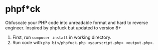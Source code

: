 # phpf*ck

Obfuscate your PHP code into unreadable format and hard to reverse engineer. Inspired by phpfuck but updated to version 8+

1. First, run `composer install` in working directory.
2. Run code with `php bin/phpfuck.php <yourscript.php> <output.php>`.
